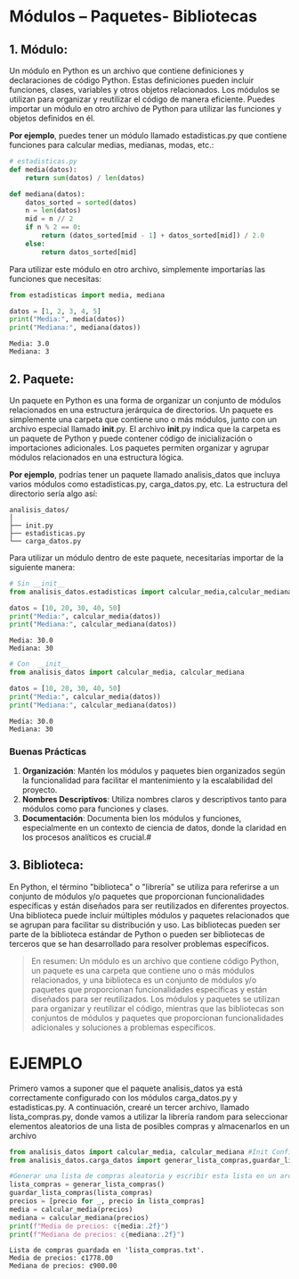 # Módulos – Paquetes- Bibliotecas
## 1.	Módulo: 
Un módulo en Python es un archivo que contiene definiciones y declaraciones de código Python. Estas definiciones pueden incluir funciones, clases, variables y otros objetos relacionados. Los módulos se utilizan para organizar y reutilizar el código de manera eficiente. Puedes importar un módulo en otro archivo de Python para utilizar las funciones y objetos definidos en él.

**Por ejemplo**, puedes tener un módulo llamado estadisticas.py que contiene funciones para calcular medias, medianas, modas, etc.:




```python
# estadisticas.py
def media(datos):
    return sum(datos) / len(datos)

def mediana(datos):
    datos_sorted = sorted(datos)
    n = len(datos)
    mid = n // 2
    if n % 2 == 0:
        return (datos_sorted[mid - 1] + datos_sorted[mid]) / 2.0
    else:
        return datos_sorted[mid]
```

Para utilizar este módulo en otro archivo, simplemente importarías las funciones que necesitas:


```python
from estadisticas import media, mediana

datos = [1, 2, 3, 4, 5]
print("Media:", media(datos))
print("Mediana:", mediana(datos))
```

    Media: 3.0
    Mediana: 3
    


## 2.	Paquete: 
Un paquete en Python es una forma de organizar un conjunto de módulos relacionados en una estructura jerárquica de directorios. Un paquete es simplemente una carpeta que contiene uno o más módulos, junto con un archivo especial llamado __init__.py. El archivo __init__.py indica que la carpeta es un paquete de Python y puede contener código de inicialización o importaciones adicionales. Los paquetes permiten organizar y agrupar módulos relacionados en una estructura lógica.

**Por ejemplo**, podrías tener un paquete llamado analisis_datos que incluya varios módulos como estadisticas.py, carga_datos.py, etc. La estructura del directorio sería algo así:



```
analisis_datos/
│
├── init.py
├── estadisticas.py
└── carga_datos.py
```

Para utilizar un módulo dentro de este paquete, necesitarías importar de la siguiente manera:


```python
# Sin __init__
from analisis_datos.estadisticas import calcular_media,calcular_mediana

datos = [10, 20, 30, 40, 50]
print("Media:", calcular_media(datos))
print("Mediana:", calcular_mediana(datos))
```

    Media: 30.0
    Mediana: 30
    


```python
# Con  __init__
from analisis_datos import calcular_media, calcular_mediana

datos = [10, 20, 30, 40, 50]
print("Media:", calcular_media(datos))
print("Mediana:", calcular_mediana(datos))
```

    Media: 30.0
    Mediana: 30
    

### Buenas Prácticas
1. **Organización**: Mantén los módulos y paquetes bien organizados según la funcionalidad para facilitar el mantenimiento y la escalabilidad del proyecto.
2. **Nombres Descriptivos**: Utiliza nombres claros y descriptivos tanto para módulos como para funciones y clases.
3. **Documentación**: Documenta bien los módulos y funciones, especialmente en un contexto de ciencia de datos, donde la claridad en los procesos analíticos es crucial.#

## 3.	Biblioteca: 
En Python, el término "biblioteca" o "librería" se utiliza para referirse a un conjunto de módulos y/o paquetes que proporcionan funcionalidades específicas y están diseñados para ser reutilizados en diferentes proyectos. Una biblioteca puede incluir múltiples módulos y paquetes relacionados que se agrupan para facilitar su distribución y uso. Las bibliotecas pueden ser parte de la biblioteca estándar de Python o pueden ser bibliotecas de terceros que se han desarrollado para resolver problemas específicos.


> En resumen: Un módulo es un archivo que contiene código Python, un paquete es una carpeta que contiene uno o más módulos relacionados, y una biblioteca es un conjunto de módulos y/o paquetes que proporcionan funcionalidades específicas y están diseñados para ser reutilizados. Los módulos y paquetes se utilizan para organizar y reutilizar el código, mientras que las bibliotecas son conjuntos de módulos y paquetes que proporcionan funcionalidades adicionales y soluciones a problemas específicos.

# EJEMPLO

Primero vamos a suponer que el paquete analisis_datos ya está correctamente configurado con los módulos carga_datos.py y estadisticas.py. A continuación, crearé un tercer archivo, llamado lista_compras.py, donde vamos a utilizar la librería random para seleccionar elementos aleatorios de una lista de posibles compras y almacenarlos en un archivo


```python
from analisis_datos import calcular_media, calcular_mediana #Init Configurado
from analisis_datos.carga_datos import generar_lista_compras,guardar_lista_compras # Import manual por función

#Generar una lista de compras aleatoria y escribir esta lista en un archivo
lista_compras = generar_lista_compras()
guardar_lista_compras(lista_compras)
precios = [precio for _, precio in lista_compras]
media = calcular_media(precios)
mediana = calcular_mediana(precios)
print(f"Media de precios: ¢{media:.2f}")
print(f"Mediana de precios: ¢{mediana:.2f}")
```

    Lista de compras guardada en 'lista_compras.txt'.
    Media de precios: ¢1778.00
    Mediana de precios: ¢900.00
    
